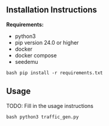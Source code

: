 ## Installation Instructions

**Requirements:**
- python3 
- pip version 24.0 or higher
- docker
- docker compose
- seedemu

``bash
pip install -r requirements.txt
``

## Usage

TODO: Fill in the usage instructions

``bash
python3 traffic_gen.py
``